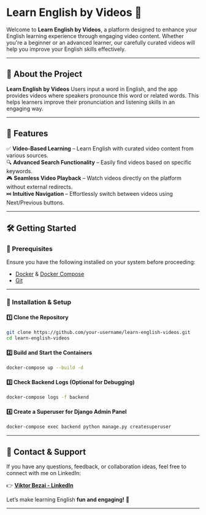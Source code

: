 # **Learn English by Videos** 🎥

Welcome to **Learn English by Videos**, a platform designed to enhance your English learning experience through engaging video content. 
Whether you're a beginner or an advanced learner, our carefully curated videos will help you improve your English skills effectively.

---

## **📌 About the Project**  

**Learn English by Videos** 
Users input a word in English, and the app provides videos where speakers pronounce this word or related words. 
This helps learners improve their pronunciation and listening skills in an engaging way.

---

## **🚀 Features**  

✅ **Video-Based Learning** – Learn English with curated video content from various sources.  
🔍 **Advanced Search Functionality** – Easily find videos based on specific keywords.  
🎮 **Seamless Video Playback** – Watch videos directly on the platform without external redirects.  
⏭️ **Intuitive Navigation** – Effortlessly switch between videos using Next/Previous buttons.  

---

## **🛠️ Getting Started**  

### **🔹 Prerequisites**  
Ensure you have the following installed on your system before proceeding:  

- [Docker](https://www.docker.com/) & [Docker Compose](https://docs.docker.com/compose/)  
- [Git](https://git-scm.com/)  

---

### **🚀 Installation & Setup**  

#### **1️⃣ Clone the Repository**  
```sh
git clone https://github.com/your-username/learn-english-videos.git
cd learn-english-videos
```

#### **2️⃣ Build and Start the Containers**  
```sh
docker-compose up --build -d
```

#### **3️⃣ Check Backend Logs (Optional for Debugging)**  
```sh
docker-compose logs -f backend
```

#### **4️⃣ Create a Superuser for Django Admin Panel**  
```sh
docker-compose exec backend python manage.py createsuperuser
```

---

## **📩 Contact & Support**  

If you have any questions, feedback, or collaboration ideas, feel free to connect with me on LinkedIn:  

👉 [**Viktor Bezai - LinkedIn**](https://www.linkedin.com/in/viktor-bezai/)  

Let’s make learning English **fun and engaging!** 🎉  

---
